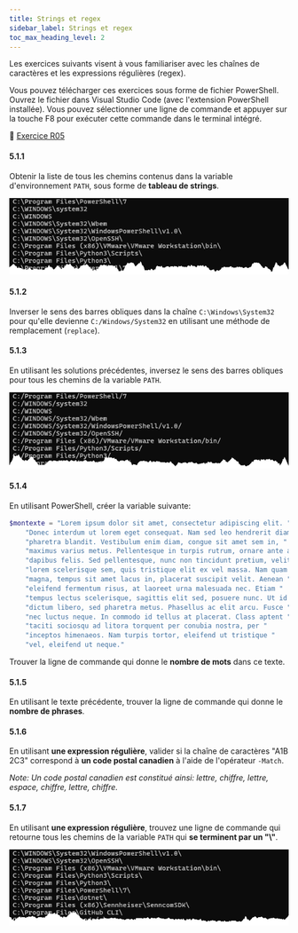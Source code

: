 ```yaml
---
title: Strings et regex
sidebar_label: Strings et regex
toc_max_heading_level: 2
---
```


Les exercices suivants visent à vous familiariser avec les chaînes de caractères et les expressions régulières (regex).

Vous pouvez télécharger ces exercices sous forme de fichier PowerShell. Ouvrez le fichier dans Visual Studio Code (avec l'extension PowerShell installée). Vous pouvez sélectionner une ligne de commande et appuyer sur la touche F8 pour exécuter cette commande dans le terminal intégré.

📝 [Exercice R05](https://github.com/vcarrier/3t5-exercices/tree/main/R05%20-%20Strings%20et%20regex)


#### 5.1.1

Obtenir la liste de tous les chemins contenus dans la variable d'environnement `PATH`, sous forme de **tableau de strings**.

![Image 5.1.1](assets/image-5.1.1.png)


#### 5.1.2

Inverser le sens des barres obliques dans la chaîne `C:\Windows\System32` pour qu'elle devienne `C:/Windows/System32` en utilisant une méthode de remplacement (`replace`).


#### 5.1.3

En utilisant les solutions précédentes, inversez le sens des barres obliques pour tous les chemins de la variable `PATH`.

![Image 5.1.3](assets/image-5.1.3.png)


#### 5.1.4

En utilisant PowerShell, créer la variable suivante:

```powershell
$montexte = "Lorem ipsum dolor sit amet, consectetur adipiscing elit. "      + `
    "Donec interdum ut lorem eget consequat. Nam sed leo hendrerit diam "    + `
    "pharetra blandit. Vestibulum enim diam, congue sit amet sem in, "       + `
    "maximus varius metus. Pellentesque in turpis rutrum, ornare ante a, "   + `
    "dapibus felis. Sed pellentesque, nunc non tincidunt pretium, velit "    + `
    "lorem scelerisque sem, quis tristique elit ex vel massa. Nam quam "     + `
    "magna, tempus sit amet lacus in, placerat suscipit velit. Aenean "      + `
    "eleifend fermentum risus, at laoreet urna malesuada nec. Etiam "        + `
    "tempus lectus scelerisque, sagittis elit sed, posuere nunc. Ut id "     + `
    "dictum libero, sed pharetra metus. Phasellus ac elit arcu. Fusce "      + `
    "nec luctus neque. In commodo id tellus at placerat. Class aptent "      + `
    "taciti sociosqu ad litora torquent per conubia nostra, per "            + `
    "inceptos himenaeos. Nam turpis tortor, eleifend ut tristique "          + `
    "vel, eleifend ut neque."
```

Trouver la ligne de commande qui donne le **nombre de mots** dans ce texte.


#### 5.1.5

En utilisant le texte précédente, trouver la ligne de commande qui donne le **nombre de phrases**.


#### 5.1.6

En utilisant **une expression régulière**, valider si la chaîne de caractères "A1B 2C3" correspond à **un code postal canadien** à l'aide de l'opérateur `-Match`.

*Note: Un code postal canadien est constitué ainsi: lettre, chiffre, lettre, espace, chiffre, lettre, chiffre.*


#### 5.1.7

En utilisant **une expression régulière**, trouvez une ligne de commande qui retourne tous les chemins de la variable `PATH` qui **se terminent par un "\\"**.

![Image 5.1.7](assets/image-5.1.7.png)





